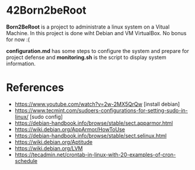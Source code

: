 # 42Born2beRoot

**Born2BeRoot** is a project to administrate a linux system on a Vitual Machine. In this project is done wiht Debian and VM VirtualBox. No bonus for now :(

**configuration.md** has some steps to configure the system and prepare for project defense and **monitoring.sh** is the script to display system information.

# References
- https://www.youtube.com/watch?v=2w-2MX5QrQw 									[install debian]  
- https://www.tecmint.com/sudoers-configurations-for-setting-sudo-in-linux/ 	[sudo config]
- https://debian-handbook.info/browse/stable/sect.apparmor.html
- https://wiki.debian.org/AppArmor/HowToUse
- https://debian-handbook.info/browse/stable/sect.selinux.html
- https://wiki.debian.org/Aptitude
- https://wiki.debian.org/LVM
- https://tecadmin.net/crontab-in-linux-with-20-examples-of-cron-schedule
